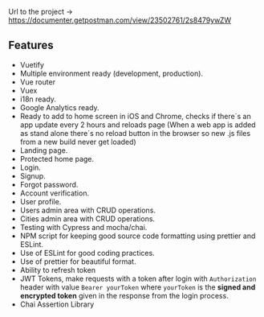 Url to the project -> https://documenter.getpostman.com/view/23502761/2s8479ywZW

## Features

*   Vuetify
*   Multiple environment ready (development, production).
*   Vue router
*   Vuex
*   i18n ready.
*   Google Analytics ready.
*   Ready to add to home screen in iOS and Chrome, checks if there´s an app update every 2 hours and reloads page (When a web app is added as stand alone there´s no reload button in the browser so new .js files from a new build never get loaded)
*   Landing page.
*   Protected home page.
*   Login.
*   Signup.
*   Forgot password.
*   Account verification.
*   User profile.
*   Users admin area with CRUD operations.
*   Cities admin area with CRUD operations.
*   Testing with Cypress and mocha/chai.
*   NPM script for keeping good source code formatting using prettier and ESLint.
*   Use of ESLint for good coding practices.
*   Use of prettier for beautiful format.
*   Ability to refresh token
*   JWT Tokens, make requests with a token after login with `Authorization` header with value `Bearer yourToken` where `yourToken` is the **signed and encrypted token** given in the response from the login process.
*   Chai Assertion Library
